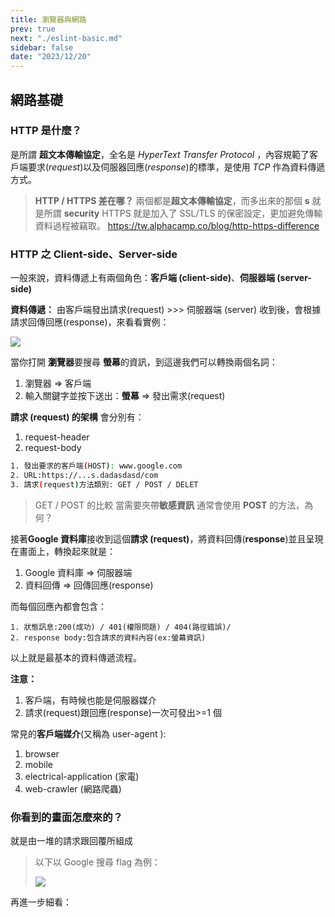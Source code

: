 ```yaml
---
title: 瀏覽器與網路
prev: true
next: "./eslint-basic.md"
sidebar: false
date: "2023/12/20"
---
```


## 網路基礎

### HTTP 是什麼？

是所謂 **超文本傳輸協定**，全名是 _HyperText Transfer Protocol_ ，內容規範了客戶端要求(_request_)以及伺服器回應(_response_)的標準，是使用 _TCP_ 作為資料傳遞方式。

> **HTTP / HTTPS 差在哪？**
> 兩個都是**超文本傳輸協定**，而多出來的那個 **s** 就是所謂 **security**
> HTTPS 就是加入了 SSL/TLS 的保密設定，更加避免傳輸資料過程被竊取。
> https://tw.alphacamp.co/blog/http-https-difference

### HTTP 之 Client-side、Server-side

一般來說，資料傳遞上有兩個角色：**客戶端 (client-side)**、**伺服器端 (server-side)**

**資料傳遞：**
由客戶端發出請求(request) >>> 伺服器端 (server) 收到後，會根據請求回傳回應(response)，來看看實例：

![](https://i.imgur.com/vlZua66.png)

當你打開 **瀏覽器**要搜尋 **螢幕**的資訊，到這邊我們可以轉換兩個名詞：

1. 瀏覽器 => 客戶端
2. 輸入關鍵字並按下送出：**螢幕** => 發出需求(request)

**請求 (request) 的架構**
會分別有：

1. request-header
2. request-body

```sh
1. 發出要求的客戶端(HOST): www.google.com
2. URL:https://...s.dadasdasd/com
3. 請求(request)方法類別: GET / POST / DELET
```

> GET / POST 的比較
> 當需要夾帶**敏感資訊** 通常會使用 **POST** 的方法，為何？

接著**Google 資料庫**接收到這個**請求 (request)**，將資料回傳(**response**)並且呈現在畫面上，轉換起來就是：

1.  Google 資料庫 => 伺服器端
2.  資料回傳 => 回傳回應(response)

而每個回應內都會包含：

```shell
1. 狀態訊息:200(成功) / 401(權限問題) / 404(路徑錯誤)/
2. response body:包含請求的資料內容(ex:螢幕資訊)
```

以上就是最基本的資料傳遞流程。

**注意：**

1. 客戶端，有時候也能是伺服器媒介
2. 請求(request)跟回應(response)一次可發出>=1 個

常見的**客戶端媒介**(又稱為 user-agent ):

1. browser
2. mobile
3. electrical-application (家電)
4. web-crawler (網路爬蟲)

### 你看到的畫面怎麼來的？

就是由一堆的請求跟回覆所組成

> 以下以 Google 搜尋 flag 為例：
>
> ![](https://i.imgur.com/d8g3b5s.png)

再進一步細看：
